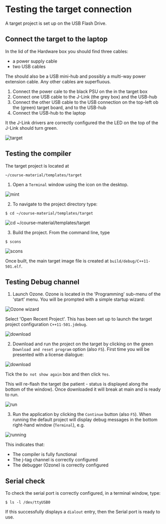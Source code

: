 # Testing the target connection
A target project is set up on the USB Flash Drive. 

## Connect the target to the laptop

In the lid of the Hardware box you should find three cables:
* a power supply cable
* two USB cables

The should also be a USB mini-hub and possibly a multi-way power extension cable. Any other cables are superfluous. 

1. Connect the power cale to the black PSU on the in the target box
2. Connect one USB cable to the J-Link (the grey box) and the USB-hub
3. Connect the other USB cable to the USB connection on the top-left ob the (green) target board, and to the USB-hub
4. Connect the USB-hub to the laptop

It the J-Link drivers are correctly configured the the LED on the top of the J-Link should turn green.

![target](/images/targetJPG.JPG)


## Testing the compiler

The target project is located at
```
~/course-material/templates/target
```

1. Open a `Terminal` window using the icon on the desktop. 
   
![mint](/images/mint-desktop.png)

2. To navigate to the project directory type:
```
$ cd ~/course-material/templates/target
```
![cd ~/course-material/templates/target](/images/terminal-pwd.png)

3.	Build the project.
From the command line, type
```
$ scons
```
![scons](/images/scons.png)

Once built, the main target image file is created at `build/debug/C++11-501.elf`.

## Testing Debug channel

1.	Launch Ozone.
Ozone is located in the 'Programming' sub-menu of the 'start' menu.
You will be prompted with a simple startup wizard:

![Ozone wizard](/images/Ozone-1.png)

Select 'Open Recent Project'.  This has been set up to launch the target project configuration `C++11-501.jdebug`.

![download](/images/ready-to-download.png)

2.	Download and run the project on the target by clicking on the green `Download and reset program` option (also `F5`). First time you will be presented with a license dialogue:

![download](/images/license-message.png)

Tick the `Do not show again` box and then click `Yes`.

This will re-flash the target (be patient - status is displayed along the bottom of the window). Once downloaded it will break at main and is ready to run. 

![run](/images/ready-to-run.png)

3. Run the application by clicking the `Continue` button (also `F5`). When running the default project will display debug messages in the bottom right-hand window (`Terminal`), e.g.
   
![running](/images/running.png)

This indicates that:
* The compiler is fully functional
* The j-tag channel is correctly configured
* The debugger (Ozone) is correctly configured

## Serial check

To check the serial port is correctly configured, in a terminal window, type:
```
$ ls -l /dev/ttyUSB0
```
If this successfully displays a `dialout` entry, then the Serial port is ready to use.

